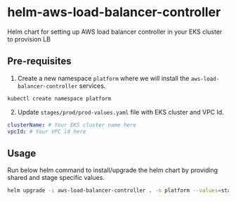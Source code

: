 # helm-aws-load-balancer-controller
Helm chart for setting up AWS load balancer controller in your EKS cluster to provision LB

## Pre-requisites

1. Create a new namespace `platform` where we will install the `aws-load-balancer-controller` services.

```bash
kubectl create namespace platform
```

2. Update `stages/prod/prod-values.yaml` file with EKS cluster and VPC Id.

```yaml
clusterName: # Your EKS cluster name here
vpcId: # Your VPC id here
```

## Usage

Run below helm command to install/upgrade the helm chart by providing shared and stage specific values.

```bash
helm upgrade -i aws-load-balancer-controller . -n platform --values=stages/shared-values.yaml --values=stages/prod/prod-values.yaml
```
